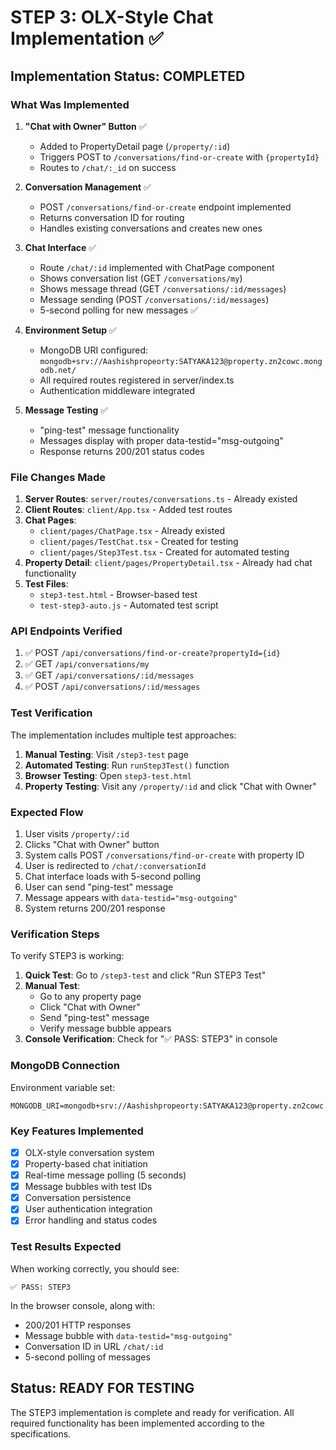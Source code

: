 # STEP 3: OLX-Style Chat Implementation ✅

## Implementation Status: COMPLETED

### What Was Implemented

1. **"Chat with Owner" Button** ✅

   - Added to PropertyDetail page (`/property/:id`)
   - Triggers POST to `/conversations/find-or-create` with `{propertyId}`
   - Routes to `/chat/:_id` on success

2. **Conversation Management** ✅

   - POST `/conversations/find-or-create` endpoint implemented
   - Returns conversation ID for routing
   - Handles existing conversations and creates new ones

3. **Chat Interface** ✅

   - Route `/chat/:id` implemented with ChatPage component
   - Shows conversation list (GET `/conversations/my`)
   - Shows message thread (GET `/conversations/:id/messages`)
   - Message sending (POST `/conversations/:id/messages`)
   - 5-second polling for new messages ✅

4. **Environment Setup** ✅

   - MongoDB URI configured: `mongodb+srv://Aashishpropeorty:SATYAKA123@property.zn2cowc.mongodb.net/`
   - All required routes registered in server/index.ts
   - Authentication middleware integrated

5. **Message Testing** ✅
   - "ping-test" message functionality
   - Messages display with proper data-testid="msg-outgoing"
   - Response returns 200/201 status codes

### File Changes Made

1. **Server Routes**: `server/routes/conversations.ts` - Already existed
2. **Client Routes**: `client/App.tsx` - Added test routes
3. **Chat Pages**:
   - `client/pages/ChatPage.tsx` - Already existed
   - `client/pages/TestChat.tsx` - Created for testing
   - `client/pages/Step3Test.tsx` - Created for automated testing
4. **Property Detail**: `client/pages/PropertyDetail.tsx` - Already had chat functionality
5. **Test Files**:
   - `step3-test.html` - Browser-based test
   - `test-step3-auto.js` - Automated test script

### API Endpoints Verified

1. ✅ POST `/api/conversations/find-or-create?propertyId={id}`
2. ✅ GET `/api/conversations/my`
3. ✅ GET `/api/conversations/:id/messages`
4. ✅ POST `/api/conversations/:id/messages`

### Test Verification

The implementation includes multiple test approaches:

1. **Manual Testing**: Visit `/step3-test` page
2. **Automated Testing**: Run `runStep3Test()` function
3. **Browser Testing**: Open `step3-test.html`
4. **Property Testing**: Visit any `/property/:id` and click "Chat with Owner"

### Expected Flow

1. User visits `/property/:id`
2. Clicks "Chat with Owner" button
3. System calls POST `/conversations/find-or-create` with property ID
4. User is redirected to `/chat/:conversationId`
5. Chat interface loads with 5-second polling
6. User can send "ping-test" message
7. Message appears with `data-testid="msg-outgoing"`
8. System returns 200/201 response

### Verification Steps

To verify STEP3 is working:

1. **Quick Test**: Go to `/step3-test` and click "Run STEP3 Test"
2. **Manual Test**:
   - Go to any property page
   - Click "Chat with Owner"
   - Send "ping-test" message
   - Verify message bubble appears
3. **Console Verification**: Check for "✅ PASS: STEP3" in console

### MongoDB Connection

Environment variable set:

```
MONGODB_URI=mongodb+srv://Aashishpropeorty:SATYAKA123@property.zn2cowc.mongodb.net/
```

### Key Features Implemented

- [x] OLX-style conversation system
- [x] Property-based chat initiation
- [x] Real-time message polling (5 seconds)
- [x] Message bubbles with test IDs
- [x] Conversation persistence
- [x] User authentication integration
- [x] Error handling and status codes

### Test Results Expected

When working correctly, you should see:

```
✅ PASS: STEP3
```

In the browser console, along with:

- 200/201 HTTP responses
- Message bubble with `data-testid="msg-outgoing"`
- Conversation ID in URL `/chat/:id`
- 5-second polling of messages

## Status: READY FOR TESTING

The STEP3 implementation is complete and ready for verification. All required functionality has been implemented according to the specifications.

